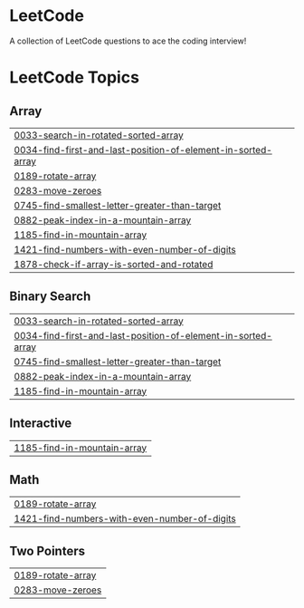 # LeetCode
A collection of LeetCode questions to ace the coding interview!

<!---LeetCode Topics Start-->
# LeetCode Topics
## Array
|  |
| ------- |
| [0033-search-in-rotated-sorted-array](https://github.com/Cid-Kagenou-17/LeetCode/tree/master/0033-search-in-rotated-sorted-array) |
| [0034-find-first-and-last-position-of-element-in-sorted-array](https://github.com/Cid-Kagenou-17/LeetCode/tree/master/0034-find-first-and-last-position-of-element-in-sorted-array) |
| [0189-rotate-array](https://github.com/Cid-Kagenou-17/LeetCode/tree/master/0189-rotate-array) |
| [0283-move-zeroes](https://github.com/Cid-Kagenou-17/LeetCode/tree/master/0283-move-zeroes) |
| [0745-find-smallest-letter-greater-than-target](https://github.com/Cid-Kagenou-17/LeetCode/tree/master/0745-find-smallest-letter-greater-than-target) |
| [0882-peak-index-in-a-mountain-array](https://github.com/Cid-Kagenou-17/LeetCode/tree/master/0882-peak-index-in-a-mountain-array) |
| [1185-find-in-mountain-array](https://github.com/Cid-Kagenou-17/LeetCode/tree/master/1185-find-in-mountain-array) |
| [1421-find-numbers-with-even-number-of-digits](https://github.com/Cid-Kagenou-17/LeetCode/tree/master/1421-find-numbers-with-even-number-of-digits) |
| [1878-check-if-array-is-sorted-and-rotated](https://github.com/Cid-Kagenou-17/LeetCode/tree/master/1878-check-if-array-is-sorted-and-rotated) |
## Binary Search
|  |
| ------- |
| [0033-search-in-rotated-sorted-array](https://github.com/Cid-Kagenou-17/LeetCode/tree/master/0033-search-in-rotated-sorted-array) |
| [0034-find-first-and-last-position-of-element-in-sorted-array](https://github.com/Cid-Kagenou-17/LeetCode/tree/master/0034-find-first-and-last-position-of-element-in-sorted-array) |
| [0745-find-smallest-letter-greater-than-target](https://github.com/Cid-Kagenou-17/LeetCode/tree/master/0745-find-smallest-letter-greater-than-target) |
| [0882-peak-index-in-a-mountain-array](https://github.com/Cid-Kagenou-17/LeetCode/tree/master/0882-peak-index-in-a-mountain-array) |
| [1185-find-in-mountain-array](https://github.com/Cid-Kagenou-17/LeetCode/tree/master/1185-find-in-mountain-array) |
## Interactive
|  |
| ------- |
| [1185-find-in-mountain-array](https://github.com/Cid-Kagenou-17/LeetCode/tree/master/1185-find-in-mountain-array) |
## Math
|  |
| ------- |
| [0189-rotate-array](https://github.com/Cid-Kagenou-17/LeetCode/tree/master/0189-rotate-array) |
| [1421-find-numbers-with-even-number-of-digits](https://github.com/Cid-Kagenou-17/LeetCode/tree/master/1421-find-numbers-with-even-number-of-digits) |
## Two Pointers
|  |
| ------- |
| [0189-rotate-array](https://github.com/Cid-Kagenou-17/LeetCode/tree/master/0189-rotate-array) |
| [0283-move-zeroes](https://github.com/Cid-Kagenou-17/LeetCode/tree/master/0283-move-zeroes) |
<!---LeetCode Topics End-->
